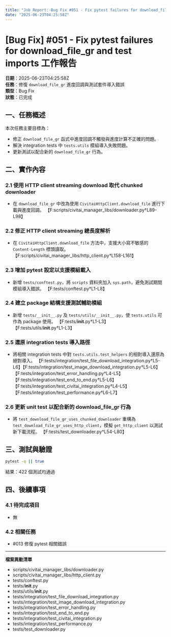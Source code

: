 ```yaml
---
title: "Job Report: Bug Fix #051 - Fix pytest failures for download_file_gr and test imports"
date: "2025-06-23T04:25:58Z"
---
```


# [Bug Fix] #051 - Fix pytest failures for download_file_gr and test imports 工作報告

**日期**：2025-06-23T04:25:58Z  
**任務**：修復 `download_file_gr` 進度回調與測試套件導入錯誤  
**類型**：Bug Fix  
**狀態**：已完成

## 一、任務概述

本次任務主要目標為：
- 修正 `download_file_gr` 函式中進度回調不觸發與進度計算不正確的問題。
- 解決 integration tests 中 `tests.utils` 模組導入失敗問題。
- 更新測試以配合新的 `download_file_gr` 行為。

## 二、實作內容

### 2.1 使用 HTTP client streaming download 取代 chunked downloader
- 在 `download_file_gr` 中改為使用 `CivitaiHttpClient.download_file` 進行下載與進度回調。
  【F:scripts/civitai_manager_libs/downloader.py†L89-L98】

### 2.2 修正 HTTP client streaming 總長度解析
- 在 `CivitaiHttpClient.download_file` 方法中，支援大小寫不敏感的 `Content-Length` 標頭讀取。
  【F:scripts/civitai_manager_libs/http_client.py†L158-L161】

### 2.3 增加 pytest 設定以支援模組載入
- 新增 `tests/conftest.py`，將 `scripts` 資料夾加入 `sys.path`，避免測試期間模組導入錯誤。
  【F:tests/conftest.py†L1-L8】

### 2.4 建立 package 結構支援測試輔助模組
- 新增 `tests/__init__.py` 及 `tests/utils/__init__.py`，使 `tests.utils` 可作為 package 使用。
  【F:tests/__init__.py†L1-L3】【F:tests/utils/__init__.py†L1-L3】

### 2.5 還原 integration tests 導入路徑
- 將相關 integration tests 中對 `tests.utils.test_helpers` 的相對導入還原為絕對導入。
  【F:tests/integration/test_file_download_integration.py†L5-L6】【F:tests/integration/test_image_download_integration.py†L5-L6】
  【F:tests/integration/test_error_handling.py†L4-L5】【F:tests/integration/test_end_to_end.py†L5-L6】
  【F:tests/integration/test_civitai_integration.py†L4-L5】【F:tests/integration/test_performance.py†L6-L7】

### 2.6 更新 unit test 以配合新的 download_file_gr 行為
- 將 `test_download_file_gr_uses_chunked_downloader` 重構為 `test_download_file_gr_uses_http_client`，模擬 `get_http_client` 以測試新下載流程。
  【F:tests/test_downloader.py†L54-L80】

## 三、測試與驗證

```bash
pytest -q || true
```

結果：422 個測試均通過

## 四、後續事項

### 4.1 待完成項目
- 無

### 4.2 相關任務
- #013 修復 pytest 相關錯誤

---
**檔案異動清單**
- scripts/civitai_manager_libs/downloader.py
- scripts/civitai_manager_libs/http_client.py
- tests/conftest.py
- tests/__init__.py
- tests/utils/__init__.py
- tests/integration/test_file_download_integration.py
- tests/integration/test_image_download_integration.py
- tests/integration/test_error_handling.py
- tests/integration/test_end_to_end.py
- tests/integration/test_civitai_integration.py
- tests/integration/test_performance.py
- tests/test_downloader.py
